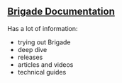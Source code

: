 ## [Brigade Documentation](https://docs.brigade.sh/)

Has a lot of information:
* trying out Brigade
* deep dive
* releases
* articles and videos
* technical guides
